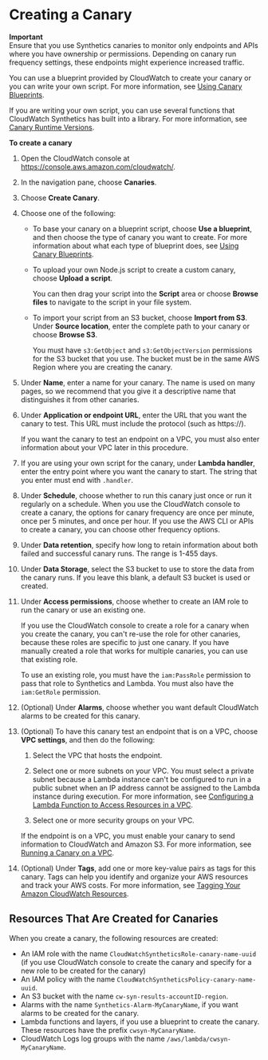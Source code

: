 # Creating a Canary<a name="CloudWatch_Synthetics_Canaries_Create"></a>

**Important**  
Ensure that you use Synthetics canaries to monitor only endpoints and APIs where you have ownership or permissions\. Depending on canary run frequency settings, these endpoints might experience increased traffic\.

You can use a blueprint provided by CloudWatch to create your canary or you can write your own script\. For more information, see [Using Canary Blueprints](CloudWatch_Synthetics_Canaries_Blueprints.md)\.

If you are writing your own script, you can use several functions that CloudWatch Synthetics has built into a library\. For more information, see [Canary Runtime Versions](CloudWatch_Synthetics_Canaries_Library.md)\.

**To create a canary**

1. Open the CloudWatch console at [https://console\.aws\.amazon\.com/cloudwatch/](https://console.aws.amazon.com/cloudwatch/)\.

1. In the navigation pane, choose **Canaries**\.

1. Choose **Create Canary**\.

1. Choose one of the following:
   + To base your canary on a blueprint script, choose **Use a blueprint**, and then choose the type of canary you want to create\. For more information about what each type of blueprint does, see [Using Canary Blueprints](CloudWatch_Synthetics_Canaries_Blueprints.md)\.
   + To upload your own Node\.js script to create a custom canary, choose **Upload a script**\.

     You can then drag your script into the **Script** area or choose **Browse files** to navigate to the script in your file system\.
   + To import your script from an S3 bucket, choose **Import from S3**\. Under **Source location**, enter the complete path to your canary or choose **Browse S3**\.

     You must have `s3:GetObject` and `s3:GetObjectVersion` permissions for the S3 bucket that you use\. The bucket must be in the same AWS Region where you are creating the canary\.

1. Under **Name**, enter a name for your canary\. The name is used on many pages, so we recommend that you give it a descriptive name that distinguishes it from other canaries\.

1. Under **Application or endpoint URL**, enter the URL that you want the canary to test\. This URL must include the protocol \(such as https://\)\.

   If you want the canary to test an endpoint on a VPC, you must also enter information about your VPC later in this procedure\. 

1. If you are using your own script for the canary, under **Lambda handler**, enter the entry point where you want the canary to start\. The string that you enter must end with `.handler`\.

1. Under **Schedule**, choose whether to run this canary just once or run it regularly on a schedule\. When you use the CloudWatch console to create a canary, the options for canary frequency are once per minute, once per 5 minutes, and once per hour\. If you use the AWS CLI or APIs to create a canary, you can choose other frequency options\. 

1. Under **Data retention**, specify how long to retain information about both failed and successful canary runs\. The range is 1\-455 days\.

1. Under **Data Storage**, select the S3 bucket to use to store the data from the canary runs\. If you leave this blank, a default S3 bucket is used or created\.

1. Under **Access permissions**, choose whether to create an IAM role to run the canary or use an existing one\.

   If you use the CloudWatch console to create a role for a canary when you create the canary, you can't re\-use the role for other canaries, because these roles are specific to just one canary\. If you have manually created a role that works for multiple canaries, you can use that existing role\.

   To use an existing role, you must have the `iam:PassRole` permission to pass that role to Synthetics and Lambda\. You must also have the `iam:GetRole` permission\.

1. \(Optional\) Under **Alarms**, choose whether you want default CloudWatch alarms to be created for this canary\.

1. \(Optional\) To have this canary test an endpoint that is on a VPC, choose **VPC settings**, and then do the following:

   1. Select the VPC that hosts the endpoint\.

   1. Select one or more subnets on your VPC\. You must select a private subnet because a Lambda instance can't be configured to run in a public subnet when an IP address cannot be assigned to the Lambda instance during execution\. For more information, see [Configuring a Lambda Function to Access Resources in a VPC](https://docs.aws.amazon.com/lambda/latest/dg/configuration-vpc.html)\.

   1. Select one or more security groups on your VPC\.

   If the endpoint is on a VPC, you must enable your canary to send information to CloudWatch and Amazon S3\. For more information, see [Running a Canary on a VPC](CloudWatch_Synthetics_Canaries_VPC.md)\.

1. \(Optional\) Under **Tags**, add one or more key\-value pairs as tags for this canary\. Tags can help you identify and organize your AWS resources and track your AWS costs\. For more information, see [Tagging Your Amazon CloudWatch Resources](CloudWatch-Tagging.md)\.

## Resources That Are Created for Canaries<a name="CloudWatch_Synthetics_Canaries_Resources_Created"></a>

When you create a canary, the following resources are created:
+ An IAM role with the name `CloudWatchSyntheticsRole-canary-name-uuid` \(if you use CloudWatch console to create the canary and specify for a new role to be created for the canary\)
+ An IAM policy with the name `CloudWatchSyntheticsPolicy-canary-name-uuid`\.
+ An S3 bucket with the name `cw-syn-results-accountID-region`\.
+ Alarms with the name `Synthetics-Alarm-MyCanaryName`, if you want alarms to be created for the canary\.
+ Lambda functions and layers, if you use a blueprint to create the canary\. These resources have the prefix `cwsyn-MyCanaryName`\.
+ CloudWatch Logs log groups with the name `/aws/lambda/cwsyn-MyCanaryName`\.